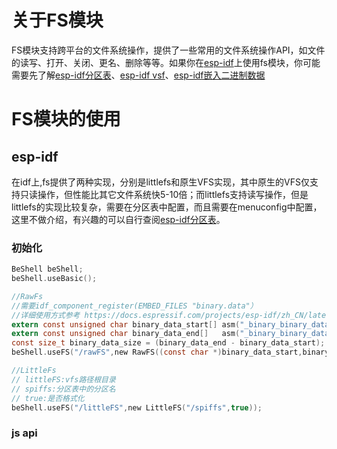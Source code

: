 # 关于FS模块
FS模块支持跨平台的文件系统操作，提供了一些常用的文件系统操作API，如文件的读写、打开、关闭、更名、删除等等。如果你在[esp-idf](https://github.com/espressif/esp-idf)上使用fs模块，你可能需要先了解[esp-idf分区表](https://docs.espressif.com/projects/esp-idf/zh_CN/latest/esp32/api-guides/partition-tables.html)、[esp-idf vsf](https://docs.espressif.com/projects/esp-idf/zh_CN/latest/esp32/api-reference/storage/vfs.html)、[esp-idf嵌入二进制数据](https://docs.espressif.com/projects/esp-idf/zh_CN/latest/esp32c3/api-guides/build-system.html?highlight=embed_files#cmake-embed-data)
# FS模块的使用
## esp-idf
在idf上,fs提供了两种实现，分别是littlefs和原生VFS实现，其中原生的VFS仅支持只读操作，但性能比其它文件系统快5-10倍；而littlefs支持读写操作，但是littlefs的实现比较复杂，需要在分区表中配置，而且需要在menuconfig中配置，这里不做介绍，有兴趣的可以自行查阅[esp-idf分区表](https://docs.espressif.com/projects/esp-idf/zh_CN/latest/esp32/api-guides/partition-tables.html)。
### 初始化

```c
BeShell beShell;
beShell.useBasic();

//RawFs
//需要idf_component_register(EMBED_FILES "binary.data"）
//详细使用方式参考 https://docs.espressif.com/projects/esp-idf/zh_CN/latest/esp32c3/api-guides/build-system.html?highlight=embed_files#cmake-embed-data
extern const unsigned char binary_data_start[] asm("_binary_binary_data_start");
extern const unsigned char binary_data_end[]   asm("_binary_binary_data_end");
const size_t binary_data_size = (binary_data_end - binary_data_start);
beShell.useFS("/rawFS",new RawFS((const char *)binary_data_start,binary_data_size+1));

//LittleFs
// littleFS:vfs路径根目录
// spiffs:分区表中的分区名
// true:是否格式化
beShell.useFS("/littleFS",new LittleFS("/spiffs",true));
```
### js api
```js

```